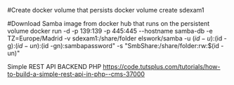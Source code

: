 #Create docker volume that persists
docker volume create sdexam1

#Download Samba image from docker hub that runs on the persistent volume
docker run -d -p 139:139 -p 445:445 --hostname samba-db -e TZ=Europe/Madrid -v sdexam1:/share/folder elswork/samba -u $(id -u):$(id -g):$(id -un):$(id -gn):sambapassword" -s "SmbShare:/share/folder:rw:$(id -un)"

Simple REST API BACKEND PHP
https://code.tutsplus.com/tutorials/how-to-build-a-simple-rest-api-in-php--cms-37000